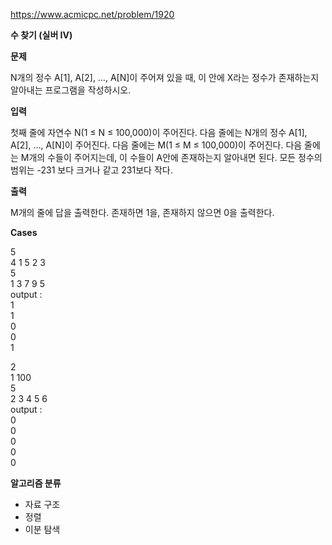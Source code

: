 https://www.acmicpc.net/problem/1920

**수 찾기 (실버 IV)**

**문제**

N개의 정수 A[1], A[2], …, A[N]이 주어져 있을 때, 이 안에 X라는 정수가 존재하는지 알아내는 프로그램을 작성하시오.

**입력**

첫째 줄에 자연수 N(1 ≤ N ≤ 100,000)이 주어진다. 다음 줄에는 N개의 정수 A[1], A[2], …, A[N]이 주어진다. 다음 줄에는 M(1 ≤ M ≤ 100,000)이 주어진다. 다음 줄에는 M개의 수들이 주어지는데, 이 수들이 A안에 존재하는지 알아내면 된다. 모든 정수의 범위는 -231 보다 크거나 같고 231보다 작다.

**출력**

M개의 줄에 답을 출력한다. 존재하면 1을, 존재하지 않으면 0을 출력한다.

**Cases**

5<br>
4 1 5 2 3<br>
5<br>
1 3 7 9 5<br>
output :<br>
1<br>
1<br>
0<br>
0<br>
1

2<br>
1 100<br>
5<br>
2 3 4 5 6<br>
output : <br>
0<br>
0<br>
0<br>
0<br>
0

**알고리즘 분류**

- 자료 구조
- 정렬
- 이분 탐색